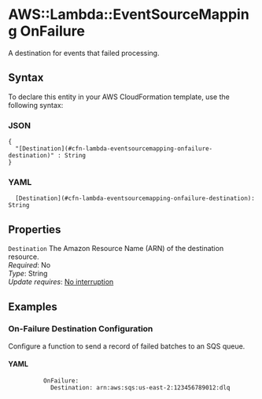 # AWS::Lambda::EventSourceMapping OnFailure<a name="aws-properties-lambda-eventsourcemapping-onfailure"></a>

A destination for events that failed processing\.

## Syntax<a name="aws-properties-lambda-eventsourcemapping-onfailure-syntax"></a>

To declare this entity in your AWS CloudFormation template, use the following syntax:

### JSON<a name="aws-properties-lambda-eventsourcemapping-onfailure-syntax.json"></a>

```
{
  "[Destination](#cfn-lambda-eventsourcemapping-onfailure-destination)" : String
}
```

### YAML<a name="aws-properties-lambda-eventsourcemapping-onfailure-syntax.yaml"></a>

```
  [Destination](#cfn-lambda-eventsourcemapping-onfailure-destination): String
```

## Properties<a name="aws-properties-lambda-eventsourcemapping-onfailure-properties"></a>

`Destination`  <a name="cfn-lambda-eventsourcemapping-onfailure-destination"></a>
The Amazon Resource Name \(ARN\) of the destination resource\.  
*Required*: No  
*Type*: String  
*Update requires*: [No interruption](https://docs.aws.amazon.com/AWSCloudFormation/latest/UserGuide/using-cfn-updating-stacks-update-behaviors.html#update-no-interrupt)

## Examples<a name="aws-properties-lambda-eventsourcemapping-onfailure--examples"></a>

### On\-Failure Destination Configuration<a name="aws-properties-lambda-eventsourcemapping-onfailure--examples--On-Failure_Destination_Configuration"></a>

Configure a function to send a record of failed batches to an SQS queue\.

#### YAML<a name="aws-properties-lambda-eventsourcemapping-onfailure--examples--On-Failure_Destination_Configuration--yaml"></a>

```
          OnFailure:
            Destination: arn:aws:sqs:us-east-2:123456789012:dlq
```